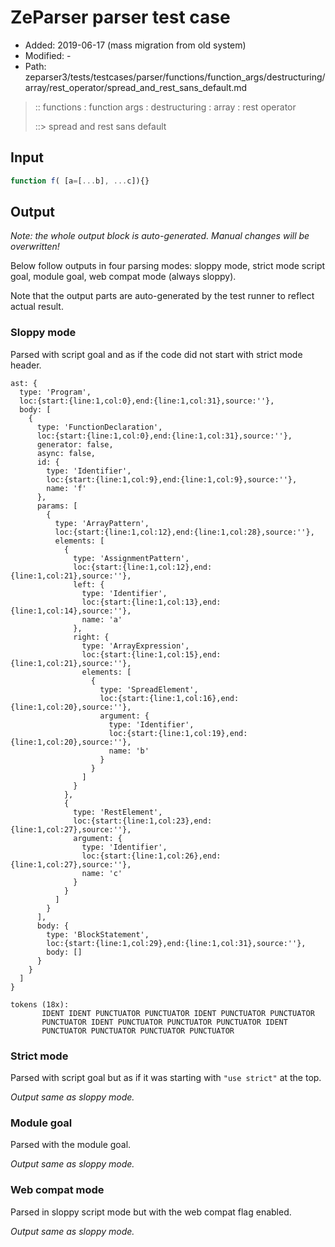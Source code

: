 # ZeParser parser test case

- Added: 2019-06-17 (mass migration from old system)
- Modified: -
- Path: zeparser3/tests/testcases/parser/functions/function_args/destructuring/array/rest_operator/spread_and_rest_sans_default.md

> :: functions : function args : destructuring : array : rest operator
>
> ::> spread and rest sans default

## Input

`````js
function f( [a=[...b], ...c]){}
`````

## Output

_Note: the whole output block is auto-generated. Manual changes will be overwritten!_

Below follow outputs in four parsing modes: sloppy mode, strict mode script goal, module goal, web compat mode (always sloppy).

Note that the output parts are auto-generated by the test runner to reflect actual result.

### Sloppy mode

Parsed with script goal and as if the code did not start with strict mode header.

`````
ast: {
  type: 'Program',
  loc:{start:{line:1,col:0},end:{line:1,col:31},source:''},
  body: [
    {
      type: 'FunctionDeclaration',
      loc:{start:{line:1,col:0},end:{line:1,col:31},source:''},
      generator: false,
      async: false,
      id: {
        type: 'Identifier',
        loc:{start:{line:1,col:9},end:{line:1,col:9},source:''},
        name: 'f'
      },
      params: [
        {
          type: 'ArrayPattern',
          loc:{start:{line:1,col:12},end:{line:1,col:28},source:''},
          elements: [
            {
              type: 'AssignmentPattern',
              loc:{start:{line:1,col:12},end:{line:1,col:21},source:''},
              left: {
                type: 'Identifier',
                loc:{start:{line:1,col:13},end:{line:1,col:14},source:''},
                name: 'a'
              },
              right: {
                type: 'ArrayExpression',
                loc:{start:{line:1,col:15},end:{line:1,col:21},source:''},
                elements: [
                  {
                    type: 'SpreadElement',
                    loc:{start:{line:1,col:16},end:{line:1,col:20},source:''},
                    argument: {
                      type: 'Identifier',
                      loc:{start:{line:1,col:19},end:{line:1,col:20},source:''},
                      name: 'b'
                    }
                  }
                ]
              }
            },
            {
              type: 'RestElement',
              loc:{start:{line:1,col:23},end:{line:1,col:27},source:''},
              argument: {
                type: 'Identifier',
                loc:{start:{line:1,col:26},end:{line:1,col:27},source:''},
                name: 'c'
              }
            }
          ]
        }
      ],
      body: {
        type: 'BlockStatement',
        loc:{start:{line:1,col:29},end:{line:1,col:31},source:''},
        body: []
      }
    }
  ]
}

tokens (18x):
       IDENT IDENT PUNCTUATOR PUNCTUATOR IDENT PUNCTUATOR PUNCTUATOR
       PUNCTUATOR IDENT PUNCTUATOR PUNCTUATOR PUNCTUATOR IDENT
       PUNCTUATOR PUNCTUATOR PUNCTUATOR PUNCTUATOR
`````

### Strict mode

Parsed with script goal but as if it was starting with `"use strict"` at the top.

_Output same as sloppy mode._

### Module goal

Parsed with the module goal.

_Output same as sloppy mode._

### Web compat mode

Parsed in sloppy script mode but with the web compat flag enabled.

_Output same as sloppy mode._
